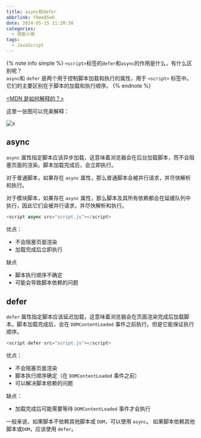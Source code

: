 ```yaml
---
title: async和defer
abbrlink: f0ee85e6
date: 2024-05-15 11:20:38
categories:
  - 技能小册
tags:
  - JavaScript 
---
```


{% note info simple %}
`<script>`标签的`defer`和`async`的作用是什么，有什么区别呢？  
`async`和 `defer` 是两个用于控制脚本加载和执行的属性，用于 `<script>` 标签中。它们的主要区别在于脚本的加载和执行顺序。
{% endnote %}


[<MDN 是如何解释的？>](https://developer.mozilla.org/zh-CN/docs/Web/HTML/Element/script)

这里一张图可以完美解释：

![x](https://www.wangzevw.com/cdn-file/images/avoid-render-blocking-javascript-with-async-defer.51e79lydsy.webp)

## async

`async` 属性指定脚本应该异步加载，这意味着浏览器会在后台加载脚本，而不会阻塞页面的渲染。脚本加载完成后，会立即执行。

对于普通脚本，如果存在 `async` 属性，那么普通脚本会被并行请求，并尽快解析和执行。

对于模块脚本，如果存在 `async` 属性，那么脚本及其所有依赖都会在延缓队列中执行，因此它们会被并行请求，并尽快解析和执行。

```js
<script async src="script.js"></script>
```

优点：

- 不会阻塞页面渲染
- 加载完成后立即执行

缺点

- 脚本执行顺序不确定
- 可能会导致脚本依赖的问题

## defer

`defer` 属性指定脚本应该延迟加载，这意味着浏览器会在页面渲染完成后加载脚本。脚本加载完成后，会在 `DOMContentLoaded` 事件之前执行。但是它能保证执行顺序。

```js
<script defer src="script.js"></script>
```

优点：

- 不会阻塞页面渲染
- 脚本执行顺序确定（在 `DOMContentLoaded` 事件之前）
- 可以解决脚本依赖的问题

缺点：

- 加载完成后可能需要等待 `DOMContentLoaded` 事件才会执行

一般来说，如果脚本不依赖其他脚本或 `DOM`，可以使用 `async`。 如果脚本依赖其他脚本或`DOM`，应该使用 `defer`。
